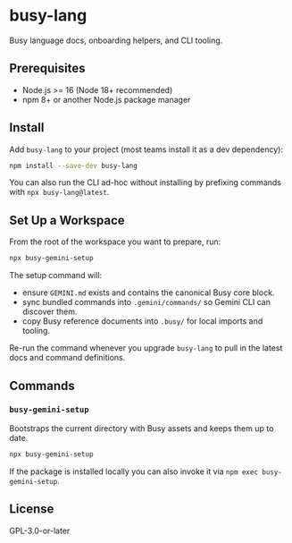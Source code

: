 # busy-lang

Busy language docs, onboarding helpers, and CLI tooling.

## Prerequisites
- Node.js >= 16 (Node 18+ recommended)
- npm 8+ or another Node.js package manager

## Install
Add `busy-lang` to your project (most teams install it as a dev dependency):

```bash
npm install --save-dev busy-lang
```

You can also run the CLI ad-hoc without installing by prefixing commands with `npx busy-lang@latest`.

## Set Up a Workspace
From the root of the workspace you want to prepare, run:

```bash
npx busy-gemini-setup
```

The setup command will:
- ensure `GEMINI.md` exists and contains the canonical Busy core block.
- sync bundled commands into `.gemini/commands/` so Gemini CLI can discover them.
- copy Busy reference documents into `.busy/` for local imports and tooling.

Re-run the command whenever you upgrade `busy-lang` to pull in the latest docs and command definitions.

## Commands
### `busy-gemini-setup`
Bootstraps the current directory with Busy assets and keeps them up to date.

```bash
npx busy-gemini-setup
```

If the package is installed locally you can also invoke it via `npm exec busy-gemini-setup`.

## License
GPL-3.0-or-later
